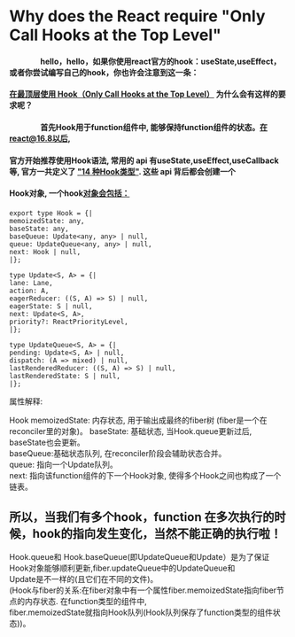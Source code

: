 # Why does the React require "Only Call Hooks at the Top Level"

#### &ensp;&ensp;&ensp;&ensp;&ensp;&ensp;&ensp;&ensp;hello，hello，如果你使用react官方的hook：useState,useEffect，或者你尝试编写自己的hook，你也许会注意到这一条：

#### [在最顶层使用 Hook（Only Call Hooks at the Top Level）](https://reactjs.org/docs/hooks-rules.html) 为什么会有这样的要求呢？

#### &ensp;&ensp;&ensp;&ensp;&ensp;&ensp;&ensp;&ensp;首先Hook用于function组件中, 能够保持function组件的状态。在react@16.8以后,

#### 官方开始推荐使用Hook语法, 常用的 api 有useState,useEffect,useCallback等, 官方一共定义了 ["14 种Hook类型"](https://github.com/facebook/react/blob/v17.0.2/packages/react-reconciler/src/ReactFiberHooks.old.js#L111-L125). 这些 api 背后都会创建一个

#### Hook对象, 一个hook[对象会包括：](https://github.com/facebook/react/blob/v17.0.2/packages/react-reconciler/src/ReactFiberHooks.old.js#L134-L140)

####

    export type Hook = {|
    memoizedState: any,
    baseState: any,
    baseQueue: Update<any, any> | null,
    queue: UpdateQueue<any, any> | null,
    next: Hook | null,
    |};

    type Update<S, A> = {|
    lane: Lane,
    action: A,
    eagerReducer: ((S, A) => S) | null,
    eagerState: S | null,
    next: Update<S, A>,
    priority?: ReactPriorityLevel,
    |};

    type UpdateQueue<S, A> = {|
    pending: Update<S, A> | null,
    dispatch: (A => mixed) | null,
    lastRenderedReducer: ((S, A) => S) | null,
    lastRenderedState: S | null,
    |};

属性解释:

Hook memoizedState: 内存状态, 用于输出成最终的fiber树 (fiber是一个在reconciler里的对象)。 baseState: 基础状态, 当Hook.queue更新过后, baseState也会更新。   
baseQueue:基础状态队列, 在reconciler阶段会辅助状态合并。  
queue: 指向一个Update队列。  
next: 指向该function组件的下一个Hook对象, 使得多个Hook之间也构成了一个链表。

## 所以，当我们有多个hook，function 在多次执行的时候，hook的指向发生变化，当然不能正确的执行啦！

Hook.queue和 Hook.baseQueue(即UpdateQueue和Update）是为了保证Hook对象能够顺利更新,fiber.updateQueue中的UpdateQueue和  
Update是不一样的(且它们在不同的文件)。  
(Hook与fiber的关系:在fiber对象中有一个属性fiber.memoizedState指向fiber节点的内存状态. 在function类型的组件中,  
fiber.memoizedState就指向Hook队列(Hook队列保存了function类型的组件状态))。
